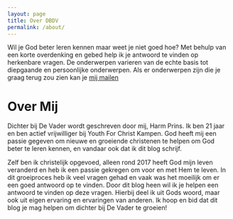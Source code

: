 ```yaml
---
layout: page
title: Over DBDV
permalink: /about/
---
```




Wil je God beter leren kennen maar weet je niet goed hoe?
Met behulp van een korte overdenking en gebed help ik je antwoord te vinden op herkenbare vragen.
De onderwerpen varieren van de echte basis tot diepgaande en persoonlijke onderwerpen.
Als er onderwerpen zijn die je graag terug zou zien kan je <a href="mailto:{{ site.email }}">mij mailen</a>

# Over Mij

Dichter bij De Vader wordt geschreven door mij, Harm Prins.
Ik ben 21 jaar en ben actief vrijwilliger bij Youth For Christ Kampen.
God heeft mij een passie gegeven om nieuwe en groeiende christenen te helpen om God beter te leren kennen, en vandaar ook dat ik dit blog schrijf.

Zelf ben ik christelijk opgevoed, alleen rond 2017 heeft God mijn leven veranderd en heb ik een passie gekregen om voor en met Hem te leven.
In dit groeiproces heb ik veel vragen gehad en vaak was het moeilijk om er een goed antwoord op te vinden.
Door dit blog heen wil ik je helpen een antwoord te vinden op deze vragen.
Hierbij deel ik uit Gods woord, maar ook uit eigen ervaring en ervaringen van anderen.
Ik hoop en bid dat dit blog je mag helpen om dichter bij De Vader te groeien!